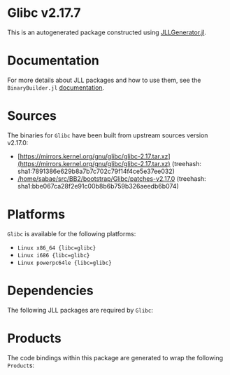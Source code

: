 # Glibc v2.17.7
This is an autogenerated package constructed using [JLLGenerator.jl](https://github.com/JuliaPackaging/BinaryBuilder2.jl/tree/main/JLLGenerator.jl).

# Documentation
For more details about JLL packages and how to use them, see the `BinaryBuilder.jl` [documentation](https://docs.binarybuilder.org/stable/jll/).

# Sources
The binaries for `Glibc` have been built from upstream sources version v2.17.0:

 - [https://mirrors.kernel.org/gnu/glibc/glibc-2.17.tar.xz](https://mirrors.kernel.org/gnu/glibc/glibc-2.17.tar.xz) (treehash: sha1:7891386e629b8a7b7c702c79f14f4ce5e37ee032)
 - [/home/sabae/src/BB2/bootstrap/Glibc/patches-v2.17.0](/home/sabae/src/BB2/bootstrap/Glibc/patches-v2.17.0) (treehash: sha1:bbe067ca28f2e91c00b8b6b759b326aeedb6b074)
# Platforms

`Glibc` is available for the following platforms:

 - `Linux x86_64 {libc=glibc}`
 - `Linux i686 {libc=glibc}`
 - `Linux powerpc64le {libc=glibc}`
# Dependencies
The following JLL packages are required by `Glibc`:

# Products

The code bindings within this package are generated to wrap the following `Product`s:
<TODO>

